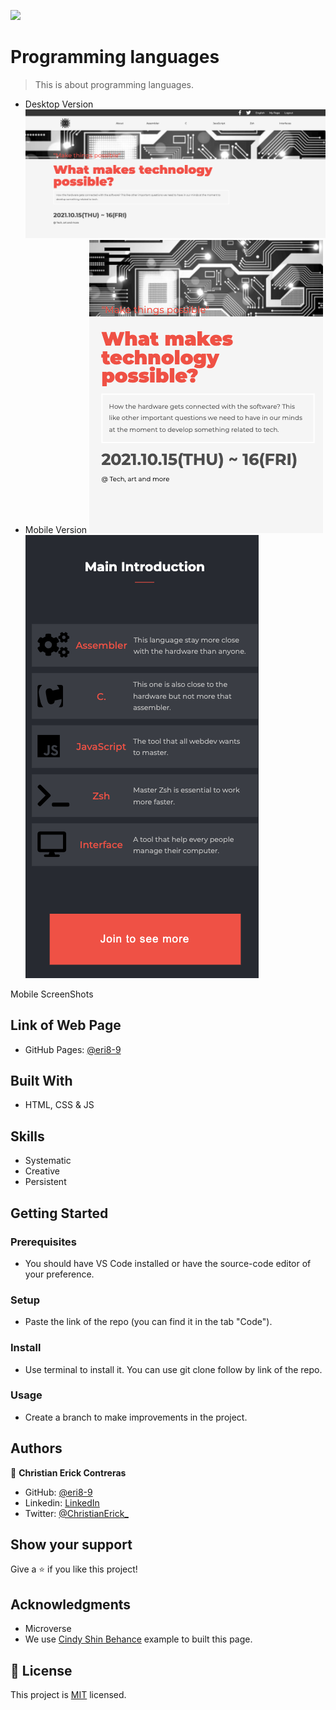 
![](https://img.shields.io/badge/Microverse-blueviolet)

# Programming languages

> This is about programming languages.

- Desktop Version
![screenshot](./screen-shoots/DesktopScreenS.png)
- Mobile Version
![screenshot](./screen-shoots/mobileScreenS.png)
![screenshot](./screen-shoots/mobileSSbottom.png)


Mobile ScreenShots

## Link of Web Page

- GitHub Pages: [@eri8-9](https://eri8-9.github.io/concert-project/)

## Built With

- HTML, CSS & JS

## Skills

  - Systematic
  - Creative
  - Persistent

## Getting Started

### Prerequisites
  - You should have VS Code installed or have the source-code editor of your preference.
### Setup
  - Paste the link of the repo (you can find it in the tab "Code").
### Install
  - Use terminal to install it. You can use git clone follow by link of the repo.
### Usage
  - Create a branch to make improvements in the project.

## Authors

👤 **Christian Erick Contreras**

- GitHub: [@eri8-9](https://github.com/eri8-9)
- Linkedin: [LinkedIn](https:linkedin.com/in/christian-erick-contreras-9945b820b)
- Twitter: [@ChristianErick_](https://twitter.com/ChristianErick_)

## Show your support

Give a ⭐️ if you like this project!

## Acknowledgments

- Microverse
- We use [Cindy Shin Behance](https://www.behance.net/gallery/29845175/CC-Global-Summit-2015) example to built this page.

## 📝 License

This project is [MIT](./MIT.md) licensed.